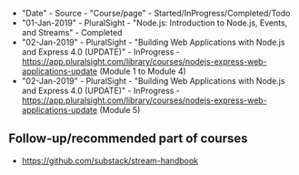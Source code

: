 * "Date" - Source - "Course/page" - Started/InProgress/Completed/Todo
* "01-Jan-2019" - PluralSight - "Node.js: Introduction to Node.js, Events, and Streams" - Completed
* "02-Jan-2019" - PluralSight - "Building Web Applications with Node.js and Express 4.0 (UPDATE)" - InProgress - https://app.pluralsight.com/library/courses/nodejs-express-web-applications-update (Module 1 to Module 4)
* "02-Jan-2019" - PluralSight - "Building Web Applications with Node.js and Express 4.0 (UPDATE)" - InProgress - https://app.pluralsight.com/library/courses/nodejs-express-web-applications-update  (Module 5)



## Follow-up/recommended part of courses
* https://github.com/substack/stream-handbook
